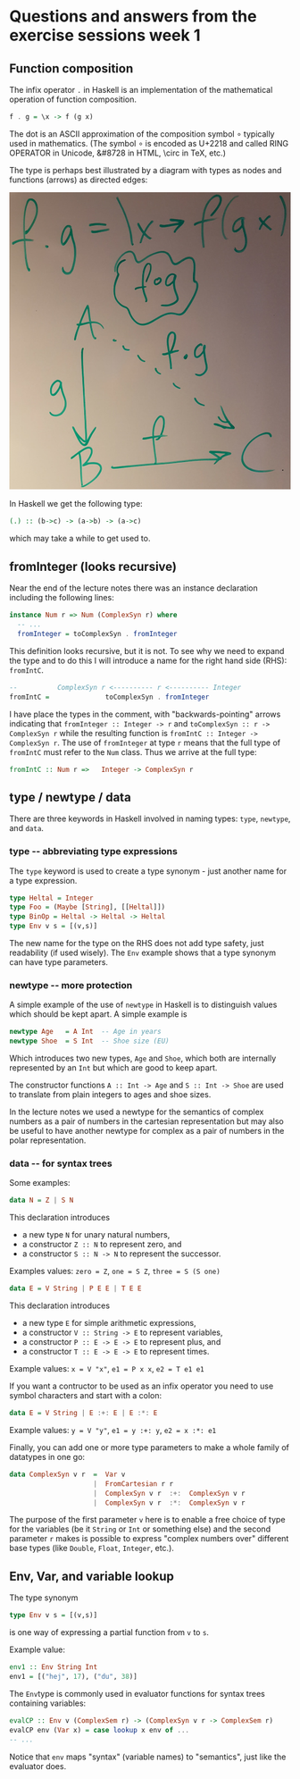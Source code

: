 # Questions and answers from the exercise sessions week 1

## Function composition

The infix operator `.` in Haskell is an implementation of the
mathematical operation of function composition.

```Haskell
f . g = \x -> f (g x)
```

The dot is an ASCII approximation of the composition symbol ∘
typically used in mathematics. (The symbol ∘ is encoded as U+2218 and
called RING OPERATOR in Unicode, &#8728 in HTML, \circ in TeX, etc.)

The type is perhaps best illustrated by a diagram with types as nodes
and functions (arrows) as directed edges:

![Function composition diagram](FunComp.jpg)

In Haskell we get the following type:

```Haskell
(.) :: (b->c) -> (a->b) -> (a->c)
```

which may take a while to get used to.

## fromInteger (looks recursive)

Near the end of the lecture notes there was an instance declaration
including the following lines:

```Haskell
instance Num r => Num (ComplexSyn r) where
  -- ...
  fromInteger = toComplexSyn . fromInteger
```

This definition looks recursive, but it is not. To see why we need to
expand the type and to do this I will introduce a name for the right
hand side (RHS): `fromIntC`.

```Haskell
--          ComplexSyn r <---------- r <---------- Integer
fromIntC =              toComplexSyn . fromInteger
```

I have place the types in the comment, with "backwards-pointing"
arrows indicating that
`fromInteger :: Integer -> r`
and
`toComplexSyn :: r -> ComplexSyn r`
while the resulting function is
`fromIntC :: Integer -> ComplexSyn r`.
The use of `fromInteger` at type `r` means that the full type of
`fromIntC` must refer to the `Num` class. Thus we arrive at the full
type:

```Haskell
fromIntC :: Num r =>   Integer -> ComplexSyn r
```

## type / newtype / data

There are three keywords in Haskell involved in naming types: `type`,
`newtype`, and `data`.

### type -- abbreviating type expressions

The `type` keyword is used to create a type synonym - just another
name for a type expression.

```Haskell
type Heltal = Integer
type Foo = (Maybe [String], [[Heltal]])
type BinOp = Heltal -> Heltal -> Heltal
type Env v s = [(v,s)]
```

The new name for the type on the RHS does not add type safety, just
readability (if used wisely). The `Env` example shows that a type
synonym can have type parameters.

### newtype -- more protection

A simple example of the use of `newtype` in Haskell is to distinguish
values which should be kept apart. A simple example is

```Haskell
newtype Age   = A Int  -- Age in years
newtype Shoe  = S Int  -- Shoe size (EU)
```

Which introduces two new types, `Age` and `Shoe`, which both are
internally represented by an `Int` but which are good to keep apart.

The constructor functions `A :: Int -> Age` and `S :: Int -> Shoe` are
used to translate from plain integers to ages and shoe sizes.

In the lecture notes we used a newtype for the semantics of complex
numbers as a pair of numbers in the cartesian representation but may
also be useful to have another newtype for complex as a pair of
numbers in the polar representation.

### data -- for syntax trees

Some examples:
```Haskell
data N = Z | S N
```
This declaration introduces

* a new type `N` for unary natural numbers,
* a constructor `Z :: N` to represent zero, and
* a constructor `S :: N -> N` to represent the successor.

Examples values: `zero = Z`, `one = S Z`, `three = S (S one)`

```Haskell
data E = V String | P E E | T E E
```
This declaration introduces

* a new type `E` for simple arithmetic expressions,
* a constructor `V :: String -> E` to represent variables,
* a constructor `P :: E -> E -> E` to represent plus, and
* a constructor `T :: E -> E -> E` to represent times.

Example values: `x = V "x"`, `e1 = P x x`, `e2 = T e1 e1`

If you want a contructor to be used as an infix operator you need to
use symbol characters and start with a colon:

```Haskell
data E = V String | E :+: E | E :*: E
```

Example values: `y = V "y"`, `e1 = y :+: y`, `e2 = x :*: e1`

Finally, you can add one or more type parameters to make a whole
family of datatypes in one go:

```Haskell
data ComplexSyn v r  =  Var v
                     |  FromCartesian r r
                     |  ComplexSyn v r  :+:  ComplexSyn v r
                     |  ComplexSyn v r  :*:  ComplexSyn v r
```

The purpose of the first parameter `v` here is to enable a free choice
of type for the variables (be it `String` or `Int` or something else)
and the second parameter `r` makes is possible to express "complex
numbers over" different base types (like `Double`, `Float`, `Integer`,
etc.).

## Env, Var, and variable lookup

The type synonym
```Haskell
type Env v s = [(v,s)]
```
is one way of expressing a partial function from `v` to `s`.

Example value:

```Haskell
env1 :: Env String Int
env1 = [("hej", 17), ("du", 38)]
```

The `Env`type is commonly used in evaluator functions for syntax trees
containing variables:

```Haskell
evalCP :: Env v (ComplexSem r) -> (ComplexSyn v r -> ComplexSem r)
evalCP env (Var x) = case lookup x env of ...
-- ...
```

Notice that `env` maps "syntax" (variable names) to "semantics", just
like the evaluator does.

##

```Haskell
```

